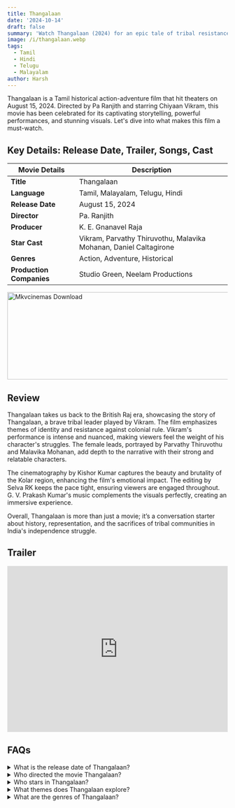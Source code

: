 ```yaml
---
title: Thangalaan
date: '2024-10-14'
draft: false
summary: 'Watch Thangalaan (2024) for an epic tale of tribal resistance during British rule. now on mkvcinemas'
image: /i/thangalaan.webp
tags:
  - Tamil
  - Hindi
  - Telugu
  - Malayalam
author: Harsh
---
```


Thangalaan is a Tamil historical action-adventure film that hit theaters on August 15, 2024. Directed by Pa Ranjith and starring Chiyaan Vikram, this movie has been celebrated for its captivating storytelling, powerful performances, and stunning visuals. Let's dive into what makes this film a must-watch.

## Key Details: Release Date, Trailer, Songs, Cast

| **Movie Details**        | **Description**                                                   |
| ------------------------ | ----------------------------------------------------------------- |
| **Title**                | Thangalaan                                                        |
| **Language**             | Tamil, Malayalam, Telugu, Hindi                                   |
| **Release Date**         | August 15, 2024                                                   |
| **Director**             | Pa. Ranjith                                                       |
| **Producer**             | K. E. Gnanavel Raja                                               |
| **Star Cast**            | Vikram, Parvathy Thiruvothu, Malavika Mohanan, Daniel Caltagirone |
| **Genres**               | Action, Adventure, Historical                                     |
| **Production Companies** | Studio Green, Neelam Productions                                  |

<a href="https://mkvcinemas.buzz/bookmarks-list">
  <img src="/mkvcinemas-btn.webp" alt="Mkvcinemas Download" width="600" height="200" loading="lazy">
</a>

## Review

Thangalaan takes us back to the British Raj era, showcasing the story of Thangalaan, a brave tribal leader played by Vikram. The film emphasizes themes of identity and resistance against colonial rule. Vikram's performance is intense and nuanced, making viewers feel the weight of his character's struggles. The female leads, portrayed by Parvathy Thiruvothu and Malavika Mohanan, add depth to the narrative with their strong and relatable characters.

The cinematography by Kishor Kumar captures the beauty and brutality of the Kolar region, enhancing the film's emotional impact. The editing by Selva RK keeps the pace tight, ensuring viewers are engaged throughout. G. V. Prakash Kumar's music complements the visuals perfectly, creating an immersive experience.

Overall, Thangalaan is more than just a movie; it’s a conversation starter about history, representation, and the sacrifices of tribal communities in India's independence struggle.

## Trailer

<iframe width="100%" height="380" src="https://www.youtube.com/embed/9KUOQvF25NI?si=Pq8xaHy1ZZRjZHh8" title={title} frameborder="0" allow="accelerometer; autoplay; clipboard-write; encrypted-media; gyroscope; picture-in-picture; web-share" referrerpolicy="strict-origin-when-cross-origin" allowfullscreen loading="lazy"></iframe>

## FAQs

<details>
  <summary>What is the release date of Thangalaan?</summary>
  <p>Thangalaan was released in theaters on August 15, 2024.</p>
</details>

<details>
  <summary>Who directed the movie Thangalaan?</summary>
  <p>The movie was directed by Pa. Ranjith.</p>
</details>

<details>
  <summary>Who stars in Thangalaan?</summary>
  <p>The cast includes Vikram, Parvathy Thiruvothu, Malavika Mohanan, and Daniel Caltagirone.</p>
</details>

<details>
  <summary>What themes does Thangalaan explore?</summary>
  <p>The film explores themes of identity, colonialism, and tribal resistance.</p>
</details>

<details>
  <summary>What are the genres of Thangalaan?</summary>
  <p>Thangalaan falls under the action, adventure, and historical genres.</p>
</details>
